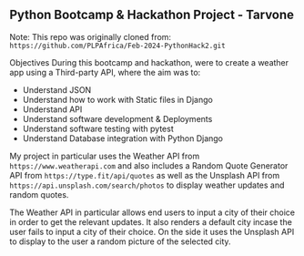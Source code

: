 ## Python Bootcamp & Hackathon Project - Tarvone 
Note: This repo was originally cloned from: ```https://github.com/PLPAfrica/Feb-2024-PythonHack2.git``` 

Objectives During this bootcamp and hackathon, were to create a weather app using a Third-party API, where the aim was to:

- Understand JSON
- Understand how to work with Static files in Django
- Understand API
- Understand software development & Deployments
- Understand software testing with pytest
- Understand Database integration with Python Django

My project in particular uses the Weather API from ```https://www.weatherapi.com``` and also includes a Random Quote Generator API from ```https://type.fit/api/quotes``` as well as the Unsplash API from ```https://api.unsplash.com/search/photos``` to display weather updates and random quotes.

The Weather API in particular allows end users to input a city of their choice in order to get the relevant updates. It also renders a default city incase the user fails to input a city of their choice. On the side it uses the Unsplash API to display to the user a random picture of the selected city.


